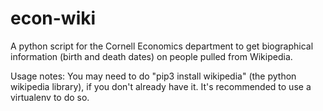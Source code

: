 # econ-wiki
A python script for the Cornell Economics department to get biographical information (birth and death dates) on people pulled from Wikipedia.

Usage notes: You may need to do "pip3 install wikipedia" (the python wikipedia library), if you don't already have it. It's recommended to use a virtualenv to do so.
